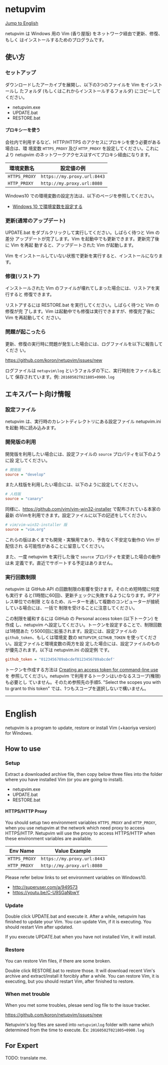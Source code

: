 # netupvim

[Jump to English](#english)

netupvim は Windows 用の Vim (香り屋版) をネットワーク経由で更新、修復、もしく
はインストールするためのプログラムです。

## 使い方

### セットアップ

ダウンロードしたアーカイブを展開し、以下の3つのファイルを Vim をインストールし
たフォルダ (もしくはこれからインストールするフォルダ) にコピーしてください。

*   netupvim.exe
*   UPDATE.bat
*   RESTORE.bat

#### プロキシーを使う

会社内で利用するなど、HTTP/HTTPS のアクセスにプロキシを使う必要がある場合は、環
境変数 `HTTPS_PROXY` 及び `HTTP_PROXY` を設定してください。これにより netupvim
のネットワークアクセスはすべてプロキシ経由になります。

環境変数名    |設定値の例
--------------|----------------------------
`HTTPS_PROXY` |`https://my.proxy.url:8443`
`HTTP_PROXY`  |`http://my.proxy.url:8080`

Windows10 での環境変数の設定方法は、以下のページを参照してください。

*   [Windows 10 で環境変数を設定する](http://waman.hatenablog.com/entry/2015/12/09/085415)

### 更新(通常のアップデート)

UPDATE.bat をダブルクリックして実行してください。しばらく待つと Vim の差分
アップデートが完了します。Vim を起動中でも更新できます。更新完了後に Vim を再起
動すると、アップデートされた Vim が起動します。

Vim をインストールしていない状態で更新を実行すると、インストールになります。

### 修復(リストア)

インストールされた Vim のファイルが壊れてしまった場合には、リストアを実行すると
修復できます。

リストアするには RESTORE.bat を実行してください。しばらく待つと Vim の修復が完
了します。Vim は起動中でも修復は実行できますが、修復完了後に Vim を再起動してく
ださい。

### 問題が起こったら

更新、修復の実行時に問題が発生した場合には、ログファイルを以下に報告してくださ
い。

<https://github.com/koron/netupvim/issues/new>

ログファイルは `netupvim\log` というフォルダの下に、実行時刻をファイル名として
保存されています。例: `20160502T021805+0900.log`

## エキスパート向け情報

### 設定ファイル

netupvim は、実行時のカレントディレクトリにある設定ファイル netupvim.ini を起動
時に読み込みます。

### 開発版の利用

開発版を利用したい場合には、設定ファイルの `source` プロパティを以下のように設
定してください。

```ini
# 開発版
source = "develop"
```

また人柱版を利用したい場合には、以下のように設定してください。

```ini
# 人柱版
source = "canary"
```

同様に、<https://github.com/vim/vim-win32-installer> で配布されている本家の最新
のVimを利用できます。設定ファイルに以下の記述をしてください。

```ini
# vim/vim-win32-installer 版
source = "vim.org"
```

これらの版はあくまでも開発・実験用であり、予告なく不安定な動作の Vim が配信され
る可能性があることに留意してください。

また、一度 netupvim を実行した後で `source` プロパティを変更した場合の動作は未
定義です。直近でサポートする予定はありません。

### 実行回数制限

netupvim は GitHub API の回数制限の影響を受けます。そのため短時間に何度も実行す
ると(1時間に60回)、更新チェックに失敗するようになります。IPアドレス単位での制限
となるため、ルーターを通して複数のコンピューターが接続している場合には、一括で
制限を受けることに注意してください。

この制限を緩和するには GitHub の Personal access token (以下トークン) を作成
し、netupvim へ設定してください。トークンを設定することで、制限回数は1時間あた
り5000回に拡張されます。設定には、設定ファイルの `github_token`、もしくは環境変
数の `NETUPVIM_GITHUB_TOKEN` を使ってください。設定ファイルと環境変数の両方を設
定した場合には、設定ファイルのものが優先されます。以下は netupvim.ini の設定例
です。

```ini
github_token = "0123456789abcdef0123456789abcdef'
```

トークンを作成する方法は [Creating an access token for command-line use][1] を
参照してください。netupvim で利用するトークンはいかなるスコープ(権限)も必要とし
ていません。そのため参照先の手順5. "Select the scopes you with to grant to this
token" では、1つもスコープを選択しないで構いません。

---

# English

netupvim is a program to update, restore or install Vim (+kaoriya version) for
Windows.

## How to use

### Setup

Extract a downloaded archive file, then copy below three files into the folder
where you have installed Vim (or you are going to install).

*   netupvim.exe
*   UPDATE.bat
*   RESTORE.bat

#### HTTPS/HTTP Proxy

You should setup two environment variables `HTTPS_PROXY` and `HTTP_PROXY`, when
you use netupvim at the network which need proxy to access HTTPS/HTTP.
Netupvim will use the proxy to access HTTPS/HTTP when these environment
variables are available.

Env Name      |Value Example
--------------|----------------------------
`HTTPS_PROXY` |`https://my.proxy.url:8443`
`HTTP_PROXY`  |`http://my.proxy.url:8080`

Please refer below links to set environment variables on Windows10.

*   <http://superuser.com/a/949573>
*   <https://youtu.be/C-U9SGaNbwY>

### Update

Double click UPDATE.bat and execute it.  After a while, netupvim has finished
to update your Vim.  You can update Vim, if it is executing.  You should
restart Vim after updated.

If you execute UPDATE.bat when you have not installed Vim, it will install.

### Restore

You can restore Vim files, if there are some broken.

Double click RESTORE.bat to restore those.  It will download recent Vim's
archive and extract/install it forcibly after a while.  You can restore Vim, it
is executing, but you should restart Vim, after finished to restore.

### When met trouble

When you met some troubles, plesae send log file to the issue tracker.

<https://github.com/koron/netupvim/issues/new>

Netupvim's log files are saved into `netupvim\log` folder with name which
determined from the time to execute.  Ex: `20160502T021805+0900.log`

## For Expert

TODO: translate me.

[1]: https://help.github.com/articles/creating-an-access-token-for-command-line-use/
